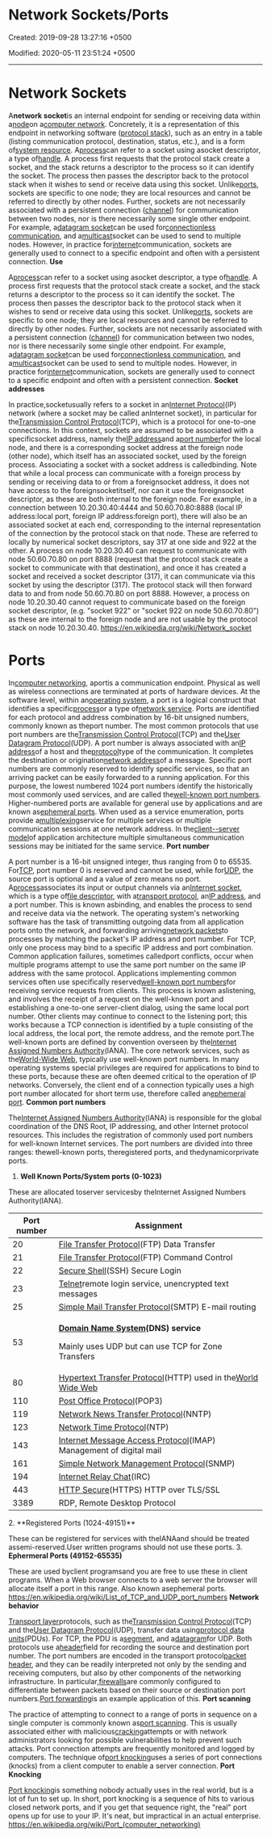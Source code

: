 # Network Sockets/Ports

Created: 2019-09-28 13:27:16 +0500

Modified: 2020-05-11 23:51:24 +0500

---

# Network Sockets

A**network socket**is an internal endpoint for sending or receiving data within a[node](https://en.wikipedia.org/wiki/Node_(networking))on a[computer network](https://en.wikipedia.org/wiki/Computer_network). Concretely, it is a representation of this endpoint in networking software ([protocol stack](https://en.wikipedia.org/wiki/Protocol_stack)), such as an entry in a table (listing communication protocol, destination, status, etc.), and is a form of[system resource](https://en.wikipedia.org/wiki/System_resource).
A[process](https://en.wikipedia.org/wiki/Process_(computing))can refer to a socket using asocket descriptor, a type of[handle](https://en.wikipedia.org/wiki/Handle_(computing)). A process first requests that the protocol stack create a socket, and the stack returns a descriptor to the process so it can identify the socket. The process then passes the descriptor back to the protocol stack when it wishes to send or receive data using this socket.
Unlike[ports](https://en.wikipedia.org/wiki/Port_(computer_networking)), sockets are specific to one node; they are local resources and cannot be referred to directly by other nodes. Further, sockets are not necessarily associated with a persistent connection ([channel](https://en.wikipedia.org/wiki/Channel_(communications))) for communication between two nodes, nor is there necessarily some single other endpoint. For example, a[datagram socket](https://en.wikipedia.org/wiki/Datagram_socket)can be used for[connectionless communication](https://en.wikipedia.org/wiki/Connectionless_communication), and a[multicast](https://en.wikipedia.org/wiki/Multicast)socket can be used to send to multiple nodes. However, in practice for[internet](https://en.wikipedia.org/wiki/Internet)communication, sockets are generally used to connect to a specific endpoint and often with a persistent connection.
**Use**

A[process](https://en.wikipedia.org/wiki/Process_(computing))can refer to a socket using asocket descriptor, a type of[handle](https://en.wikipedia.org/wiki/Handle_(computing)). A process first requests that the protocol stack create a socket, and the stack returns a descriptor to the process so it can identify the socket. The process then passes the descriptor back to the protocol stack when it wishes to send or receive data using this socket.
Unlike[ports](https://en.wikipedia.org/wiki/Port_(computer_networking)), sockets are specific to one node; they are local resources and cannot be referred to directly by other nodes. Further, sockets are not necessarily associated with a persistent connection ([channel](https://en.wikipedia.org/wiki/Channel_(communications))) for communication between two nodes, nor is there necessarily some single other endpoint. For example, a[datagram socket](https://en.wikipedia.org/wiki/Datagram_socket)can be used for[connectionless communication](https://en.wikipedia.org/wiki/Connectionless_communication), and a[multicast](https://en.wikipedia.org/wiki/Multicast)socket can be used to send to multiple nodes. However, in practice for[internet](https://en.wikipedia.org/wiki/Internet)communication, sockets are generally used to connect to a specific endpoint and often with a persistent connection.
**Socket addresses**

In practice,socketusually refers to a socket in an[Internet Protocol](https://en.wikipedia.org/wiki/Internet_Protocol)(IP) network (where a socket may be called anInternet socket), in particular for the[Transmission Control Protocol](https://en.wikipedia.org/wiki/Transmission_Control_Protocol)(TCP), which is a protocol for one-to-one connections. In this context, sockets are assumed to be associated with a specificsocket address, namely the[IP address](https://en.wikipedia.org/wiki/IP_address)and a[port number](https://en.wikipedia.org/wiki/Port_number)for the local node, and there is a corresponding socket address at the foreign node (other node), which itself has an associated socket, used by the foreign process. Associating a socket with a socket address is calledbinding.
Note that while a local process can communicate with a foreign process by sending or receiving data to or from a foreignsocket address, it does not have access to the foreignsocketitself, nor can it use the foreignsocket descriptor, as these are both internal to the foreign node. For example, in a connection between 10.20.30.40:4444 and 50.60.70.80:8888 (local IP address:local port, foreign IP address:foreign port), there will also be an associated socket at each end, corresponding to the internal representation of the connection by the protocol stack on that node. These are referred to locally by numerical socket descriptors, say 317 at one side and 922 at the other. A process on node 10.20.30.40 can request to communicate with node 50.60.70.80 on port 8888 (request that the protocol stack create a socket to communicate with that destination), and once it has created a socket and received a socket descriptor (317), it can communicate via this socket by using the descriptor (317). The protocol stack will then forward data to and from node 50.60.70.80 on port 8888. However, a process on node 10.20.30.40 cannot request to communicate based on the foreign socket descriptor, (e.g. "socket 922" or "socket 922 on node 50.60.70.80") as these are internal to the foreign node and are not usable by the protocol stack on node 10.20.30.40.
<https://en.wikipedia.org/wiki/Network_socket>
# Ports

In[computer networking](https://en.wikipedia.org/wiki/Computer_networking), aportis a communication endpoint. Physical as well as wireless connections are terminated at ports of hardware devices. At the software level, within an[operating system](https://en.wikipedia.org/wiki/Operating_system), a port is a logical construct that identifies a specific[process](https://en.wikipedia.org/wiki/Process_(computing))or a type of[network service](https://en.wikipedia.org/wiki/Network_service). Ports are identified for each protocol and address combination by 16-bit unsigned numbers, commonly known as theport number. The most common protocols that use port numbers are the[Transmission Control Protocol](https://en.wikipedia.org/wiki/Transmission_Control_Protocol)(TCP) and the[User Datagram Protocol](https://en.wikipedia.org/wiki/User_Datagram_Protocol)(UDP).
A port number is always associated with an[IP address](https://en.wikipedia.org/wiki/IP_address)of a host and the[protocol](https://en.wikipedia.org/wiki/Network_protocol)type of the communication. It completes the destination or origination[network address](https://en.wikipedia.org/wiki/Network_address)of a message. Specific port numbers are commonly reserved to identify specific services, so that an arriving packet can be easily forwarded to a running application. For this purpose, the lowest numbered 1024 port numbers identify the historically most commonly used services, and are called the[well-known port numbers](https://en.wikipedia.org/wiki/Well-known_port_numbers). Higher-numbered ports are available for general use by applications and are known as[ephemeral ports](https://en.wikipedia.org/wiki/Ephemeral_port).
When used as a service enumeration, ports provide a[multiplexing](https://en.wikipedia.org/wiki/Multiplexing)service for multiple services or multiple communication sessions at one network address. In the[client--server model](https://en.wikipedia.org/wiki/Client%E2%80%93server_model)of application architecture multiple simultaneous communication sessions may be initiated for the same service.
**Port number**

A port number is a 16-bit unsigned integer, thus ranging from 0 to 65535. For[TCP](https://en.wikipedia.org/wiki/Transmission_Control_Protocol), port number 0 is reserved and cannot be used, while for[UDP](https://en.wikipedia.org/wiki/User_Datagram_Protocol), the source port is optional and a value of zero means no port. A[process](https://en.wikipedia.org/wiki/Process_(computing))associates its input or output channels via an[Internet socket](https://en.wikipedia.org/wiki/Internet_socket), which is a type of[file descriptor](https://en.wikipedia.org/wiki/File_descriptor), with a[transport protocol](https://en.wikipedia.org/wiki/Transport_protocol), an[IP address](https://en.wikipedia.org/wiki/IP_address), and a port number. This is known asbinding, and enables the process to send and receive data via the network. The operating system's networking software has the task of transmitting outgoing data from all application ports onto the network, and forwarding arriving[network packets](https://en.wikipedia.org/wiki/Network_packet)to processes by matching the packet's IP address and port number. For TCP, only one process may bind to a specific IP address and port combination. Common application failures, sometimes calledport conflicts, occur when multiple programs attempt to use the same port number on the same IP address with the same protocol.
Applications implementing common services often use specifically reserved[well-known port numbers](https://en.wikipedia.org/wiki/Well-known_port_numbers)for receiving service requests from clients. This process is known aslistening, and involves the receipt of a request on the well-known port and establishing a one-to-one server-client dialog, using the same local port number. Other clients may continue to connect to the listening port; this works because a TCP connection is identified by a tuple consisting of the local address, the local port, the remote address, and the remote port.The well-known ports are defined by convention overseen by the[Internet Assigned Numbers Authority](https://en.wikipedia.org/wiki/Internet_Assigned_Numbers_Authority)(IANA). The core network services, such as the[World-Wide Web](https://en.wikipedia.org/wiki/World-Wide_Web), typically use well-known port numbers. In many operating systems special privileges are required for applications to bind to these ports, because these are often deemed critical to the operation of IP networks. Conversely, the client end of a connection typically uses a high port number allocated for short term use, therefore called an[ephemeral port](https://en.wikipedia.org/wiki/Ephemeral_port).
**Common port numbers**

The[Internet Assigned Numbers Authority](https://en.wikipedia.org/wiki/Internet_Assigned_Numbers_Authority)(IANA) is responsible for the global coordination of the DNS Root, IP addressing, and other Internet protocol resources. This includes the registration of commonly used port numbers for well-known Internet services.
The port numbers are divided into three ranges: thewell-known ports, theregistered ports, and thedynamicorprivate ports.
1.  **Well Known Ports/System ports (0-1023)**

These are allocated toserver servicesby theInternet Assigned Numbers Authority(IANA).
<table>
<colgroup>
<col style="width: 18%" >
<col style="width: 81%" >
</colgroup>
<thead>
<tr class="header">
<th>Port number</th>
<th>Assignment</th>
</tr>
</thead>
<tbody>
<tr class="odd">
<td>20</td>
<td><a href="https://en.wikipedia.org/wiki/File_Transfer_Protocol">File Transfer Protocol</a>(FTP) Data Transfer</td>
</tr>
<tr class="even">
<td>21</td>
<td><a href="https://en.wikipedia.org/wiki/File_Transfer_Protocol">File Transfer Protocol</a>(FTP) Command Control</td>
</tr>
<tr class="odd">
<td>22</td>
<td><a href="https://en.wikipedia.org/wiki/Secure_Shell">Secure Shell</a>(SSH) Secure Login</td>
</tr>
<tr class="even">
<td>23</td>
<td><a href="https://en.wikipedia.org/wiki/Telnet">Telnet</a>remote login service, unencrypted text messages</td>
</tr>
<tr class="odd">
<td>25</td>
<td><a href="https://en.wikipedia.org/wiki/Simple_Mail_Transfer_Protocol">Simple Mail Transfer Protocol</a>(SMTP) E-mail routing</td>
</tr>
<tr class="even">
<td>53</td>
<td><p><strong><a href="https://en.wikipedia.org/wiki/Domain_Name_System">Domain Name System</a>(DNS) service</strong></p>
<p>Mainly uses UDP but can use TCP for Zone Transfers</p></td>
</tr>
<tr class="odd">
<td>80</td>
<td><a href="https://en.wikipedia.org/wiki/Hypertext_Transfer_Protocol">Hypertext Transfer Protocol</a>(HTTP) used in the<a href="https://en.wikipedia.org/wiki/World_Wide_Web">World Wide Web</a></td>
</tr>
<tr class="even">
<td>110</td>
<td><a href="https://en.wikipedia.org/wiki/Post_Office_Protocol">Post Office Protocol</a>(POP3)</td>
</tr>
<tr class="odd">
<td>119</td>
<td><a href="https://en.wikipedia.org/wiki/Network_News_Transfer_Protocol">Network News Transfer Protocol</a>(NNTP)</td>
</tr>
<tr class="even">
<td>123</td>
<td><a href="https://en.wikipedia.org/wiki/Network_Time_Protocol">Network Time Protocol</a>(NTP)</td>
</tr>
<tr class="odd">
<td>143</td>
<td><a href="https://en.wikipedia.org/wiki/Internet_Message_Access_Protocol">Internet Message Access Protocol</a>(IMAP) Management of digital mail</td>
</tr>
<tr class="even">
<td>161</td>
<td><a href="https://en.wikipedia.org/wiki/Simple_Network_Management_Protocol">Simple Network Management Protocol</a>(SNMP)</td>
</tr>
<tr class="odd">
<td>194</td>
<td><a href="https://en.wikipedia.org/wiki/Internet_Relay_Chat">Internet Relay Chat</a>(IRC)</td>
</tr>
<tr class="even">
<td>443</td>
<td><a href="https://en.wikipedia.org/wiki/HTTP_Secure">HTTP Secure</a>(HTTPS) HTTP over TLS/SSL</td>
</tr>
<tr class="odd">
<td>3389</td>
<td>RDP, Remote Desktop Protocol</td>
</tr>
</tbody>
</table>
2.  **Registered Ports (1024-49151)**

These can be registered for services with theIANAand should be treated assemi-reserved.User written programs should not use these ports.
3.  **Ephermeral Ports (49152-65535)**

These are used byclient programsand you are free to use these in client programs. When a Web browser connects to a web server the browser will allocate itself a port in this range. Also known asephemeral ports.
<https://en.wikipedia.org/wiki/List_of_TCP_and_UDP_port_numbers>
**Network behavior**

[Transport layer](https://en.wikipedia.org/wiki/Transport_layer)protocols, such as the[Transmission Control Protocol](https://en.wikipedia.org/wiki/Transmission_Control_Protocol)(TCP) and the[User Datagram Protocol](https://en.wikipedia.org/wiki/User_Datagram_Protocol)(UDP), transfer data using[protocol data units](https://en.wikipedia.org/wiki/Protocol_data_unit)(PDUs). For TCP, the PDU is a[segment](https://en.wikipedia.org/wiki/Transmission_Control_Protocol#TCP_segment_structure), and a[datagram](https://en.wikipedia.org/wiki/Datagram)for UDP. Both protocols use a[header](https://en.wikipedia.org/wiki/Header_(computing))field for recording the source and destination port number. The port numbers are encoded in the transport protocol[packet header](https://en.wikipedia.org/wiki/Packet_header), and they can be readily interpreted not only by the sending and receiving computers, but also by other components of the networking infrastructure. In particular,[firewalls](https://en.wikipedia.org/wiki/Firewall_(networking))are commonly configured to differentiate between packets based on their source or destination port numbers.[Port forwarding](https://en.wikipedia.org/wiki/Port_forwarding)is an example application of this.
**Port scanning**

The practice of attempting to connect to a range of ports in sequence on a single computer is commonly known as[port scanning](https://en.wikipedia.org/wiki/Port_scanning). This is usually associated either with malicious[cracking](https://en.wikipedia.org/wiki/Security_cracking)attempts or with network administrators looking for possible vulnerabilities to help prevent such attacks. Port connection attempts are frequently monitored and logged by computers. The technique of[port knocking](https://en.wikipedia.org/wiki/Port_knocking)uses a series of port connections (knocks) from a client computer to enable a server connection.
**Port Knocking**

[Port knocking](https://en.wikipedia.org/wiki/Port_knocking)is something nobody actually uses in the real world, but is a lot of fun to set up. In short, port knocking is a sequence of hits to various closed network ports, and if you get that sequence right, the "real" port opens up for use to your IP. It's neat, but impractical in an actual enterprise.
<https://en.wikipedia.org/wiki/Port_(computer_networking)>